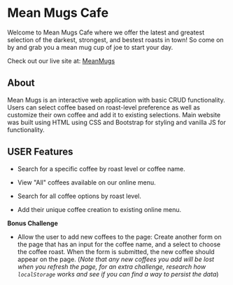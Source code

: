 # Mean Mugs Cafe

Welcome to Mean Mugs Cafe where we offer the latest and greatest selection of the darkest, strongest, and bestest roasts in town! So come on by and grab you a mean mug cup of joe to start your day. 

Check out our live site at: [MeanMugs](https://valeriareveles.github.io/MeanMugs/)

## About 

Mean Mugs is an interactive web application with basic CRUD functionality. Users can select coffee based on roast-level preference as well as customize their own coffee and add it to existing selections. Main website was built using HTML using CSS and Bootstrap for styling and vanilla JS for functionality. 

## USER Features

- Search for a specific coffee by roast level or coffee name.

- View "All" coffees available on our online menu.

- Search for all coffee options by roast level.

- Add their unique coffee creation to existing online menu. 



**Bonus Challenge**

- Allow the user to add new coffees to the page:
    Create another form on the page that has an input for the coffee name, and
    a select to choose the coffee roast. When the form is submitted, the new
    coffee should appear on the page. (*Note that any new coffees you add will
    be lost when you refresh the page, for an extra challenge, research
    how `localStorage` works and see if you can find a way to persist the data*)

